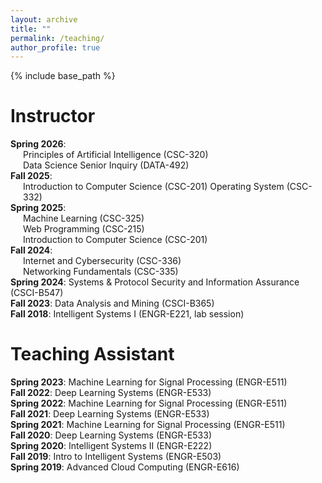 ```yaml
---
layout: archive
title: ""
permalink: /teaching/
author_profile: true
---
```


{% include base_path %}

Instructor
======
**Spring 2026**:
<span style="display:block; margin-left: 20px;">
    Principles of Artificial Intelligence (CSC-320)<br>
    Data Science Senior Inquiry (DATA-492)
</span>
**Fall 2025**:
<span style="display:block; margin-left: 20px;">
    Introduction to Computer Science (CSC-201)
    Operating System (CSC-332)
</span>
**Spring 2025**:
<span style="display:block; margin-left: 20px;">
    Machine Learning (CSC-325)<br>
    Web Programming (CSC-215)<br>
    Introduction to Computer Science (CSC-201)
</span>
**Fall 2024**:
<span style="display:block; margin-left: 20px;">
    Internet and Cybersecurity (CSC-336)<br>
    Networking Fundamentals (CSC-335)
</span>
**Spring 2024**: Systems & Protocol Security and Information Assurance (CSCI-B547)
<br>**Fall 2023**: Data Analysis and Mining (CSCI-B365)
<br>**Fall 2018**: Intelligent Systems I (ENGR-E221, lab session)

Teaching Assistant
======
**Spring 2023**: Machine Learning for Signal Processing (ENGR-E511)
<br>**Fall 2022**: Deep Learning Systems (ENGR-E533)
<br>**Spring 2022**: Machine Learning for Signal Processing (ENGR-E511)
<br>**Fall 2021**: Deep Learning Systems (ENGR-E533)
<br>**Spring 2021**: Machine Learning for Signal Processing (ENGR-E511)
<br>**Fall 2020**: Deep Learning Systems (ENGR-E533)
<br>**Spring 2020**: Intelligent Systems II (ENGR-E222)
<br>**Fall 2019**: Intro to Intelligent Systems (ENGR-E503)
<br>**Spring 2019**: Advanced Cloud Computing (ENGR-E616)







